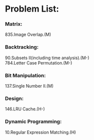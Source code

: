 # Problem List:  
  
### Matrix:  
835.Image Overlap.(M)

### Backtracking:  
90.Subsets II(including time analysis).(M-)  
784.Letter Case Permutation.(M-)

### Bit Manipulation:
137.Single Number II.(M)

### Design:
146.LRU Cache.(H-)

### Dynamic Programming:
10.Regular Expression Matching.(H)